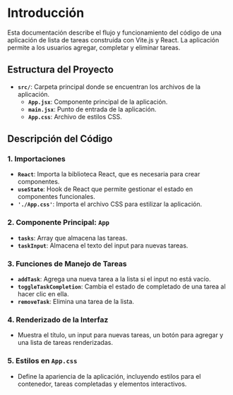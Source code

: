 # Introducción

Esta documentación describe el flujo y funcionamiento del código de una aplicación de lista de tareas construida con Vite.js y React. La aplicación permite a los usuarios agregar, completar y eliminar tareas.

## Estructura del Proyecto

- **`src/`**: Carpeta principal donde se encuentran los archivos de la aplicación.
  - **`App.jsx`**: Componente principal de la aplicación.
  - **`main.jsx`**: Punto de entrada de la aplicación.
  - **`App.css`**: Archivo de estilos CSS.

## Descripción del Código

### 1. Importaciones

- **`React`**: Importa la biblioteca React, que es necesaria para crear componentes.
- **`useState`**: Hook de React que permite gestionar el estado en componentes funcionales.
- **`'./App.css'`**: Importa el archivo CSS para estilizar la aplicación.

### 2. Componente Principal: `App`

- **`tasks`**: Array que almacena las tareas.
- **`taskInput`**: Almacena el texto del input para nuevas tareas.

### 3. Funciones de Manejo de Tareas

- **`addTask`**: Agrega una nueva tarea a la lista si el input no está vacío.
- **`toggleTaskCompletion`**: Cambia el estado de completado de una tarea al hacer clic en ella.
- **`removeTask`**: Elimina una tarea de la lista.

### 4. Renderizado de la Interfaz

- Muestra el título, un input para nuevas tareas, un botón para agregar y una lista de tareas renderizadas.

### 5. Estilos en `App.css`

- Define la apariencia de la aplicación, incluyendo estilos para el contenedor, tareas completadas y elementos interactivos.